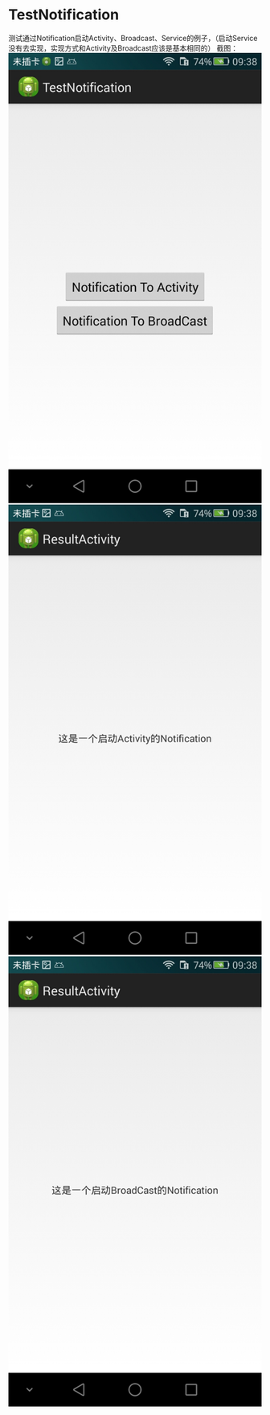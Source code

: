 # TestNotification
测试通过Notification启动Activity、Broadcast、Service的例子，（启动Service没有去实现，实现方式和Activity及Broadcast应该是基本相同的）
截图：
![image1](https://github.com/ZhangSir/TestNotification/blob/master/Screenshot_2016-01-04-09-38-23.jpeg)
![iamge2](https://github.com/ZhangSir/TestNotification/blob/master/Screenshot_2016-01-04-09-38-33.jpeg)
![image3](https://github.com/ZhangSir/TestNotification/blob/master/Screenshot_2016-01-04-09-38-49.jpeg)